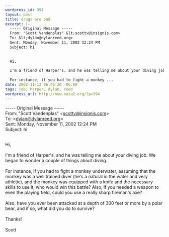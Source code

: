 ```yaml
--- 
wordpress_id: 394
layout: post
title: drugs are bad
excerpt: |-
  ----- Original Message ----- 
  From: "Scott Vandenplas" &lt;scottv@insignis.com>
  To: &lt;dylan@dylanreed.org>
  Sent: Monday, November 11, 2002 12:24 PM
  Subject: hi
  
  
  Hi,
  
  I'm a friend of Harper's, and he was telling me about your diving job. We began to wonder a couple of things about diving.
  
  For instance, if you had to fight a monkey ...
date: 2002-11-12 06:49:20 -06:00
tags: job, harper, dylan, reed
wordpress_url: http://new.nata2.org/?p=394
---
```

----- Original Message ----- <br/>
From: "Scott Vandenplas" &lt;scottv@insignis.com><br/>
To: &lt;dylan@dylanreed.org><br/>
Sent: Monday, November 11, 2002 12:24 PM<br/>
Subject: hi<br/>
<br/>

Hi,<br/>
<br/>
I'm a friend of Harper's, and he was telling me about your diving job. We began to wonder a couple of things about diving.<br/>
<br/>
For instance, if you had to fight a monkey underwater, assuming that the monkey was a well trained diver (he's a natural in the water and very athletic), and the monkey was equipped with a knife and the necessary skills to use it, who would win this battle?  Also, if you needed a weapon to even the playing field, could you use a really sharp fireman's axe?<Br>
<br/>
Also, have you ever been attacked at a depth of 300 feet or more by a polar bear, and if so, what did you do to survive?<br/>
<br/>
Thanks!<br/>
<br/>
Scott<Br>
<Br>
